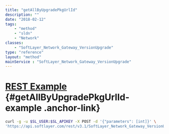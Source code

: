 ```yaml
---
title: "getAllByUpgradePkgUrlId"
description: ""
date: "2018-02-12"
tags:
    - "method"
    - "sldn"
    - "Network"
classes:
    - "SoftLayer_Network_Gateway_VersionUpgrade"
type: "reference"
layout: "method"
mainService : "SoftLayer_Network_Gateway_VersionUpgrade"
---
```


# [REST Example](#getAllByUpgradePkgUrlId-example) <a href="/article/rest/"><i class="fas fa-question"></i></a> {#getAllByUpgradePkgUrlId-example .anchor-link} 
```bash
curl -g -u $SL_USER:$SL_APIKEY -X POST -d '{"parameters": [int]}' \
'https://api.softlayer.com/rest/v3.1/SoftLayer_Network_Gateway_VersionUpgrade/getAllByUpgradePkgUrlId'
```

